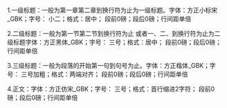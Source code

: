 1.一级标题：一般为第一章第二章到换行符为止为一级标题。字体：方正小标宋_GBK；字号： 小二；格式：居中； 段前0磅；段后0磅；行间距单倍

2.二级标题：一般为第一节第二节到换行符为止 或者一、二、到换行符为止为二级标题字体：方正黑体_GBK；字号： 三号；格式：居中； 段前0磅；段后0磅；行间距单倍

3.三级标题：一般为段落的开始第一句到句号为止。字体：方正楷体_GBK；字号： 三号加粗；格式：两端对齐； 段前0磅；段后0磅；行间距单倍

4.正文：字体：方正仿宋_GBK；字号： 三号；格式：首行缩进2字符； 段前0磅；段后0磅；行间距单倍